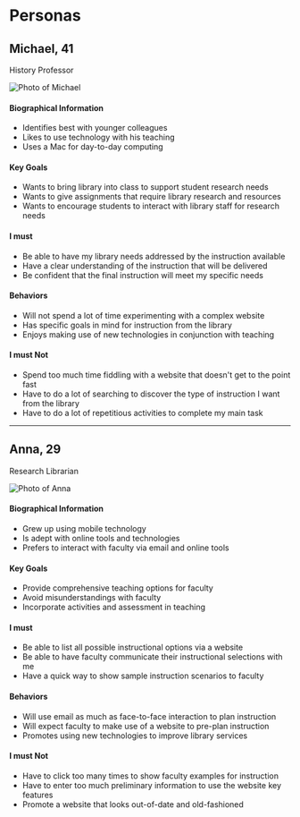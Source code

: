 # Personas

## Michael, 41

History Professor

![Photo of Michael](https://github.com/robert-laws/project-instruction-menu-documentation/blob/master/98_support-documents/persona_1-thumb.jpg)

#### Biographical Information

* Identifies best with younger colleagues
* Likes to use technology with his teaching
* Uses a Mac for day-to-day computing

#### Key Goals

* Wants to bring library into class to support student research needs
* Wants to give assignments that require library research and resources
* Wants to encourage students to interact with library staff for research needs

#### I must

* Be able to have my library needs addressed by the instruction available
* Have a clear understanding of the instruction that will be delivered
* Be confident that the final instruction will meet my specific needs

#### Behaviors

* Will not spend a lot of time experimenting with a complex website
* Has specific goals in mind for instruction from the library
* Enjoys making use of new technologies in conjunction with teaching

#### I must Not

* Spend too much time fiddling with a website that doesn't get to the point fast
* Have to do a lot of searching to discover the type of instruction I want from the library
* Have to do a lot of repetitious activities to complete my main task

---

## Anna, 29

Research Librarian

![Photo of Anna](https://github.com/robert-laws/project-instruction-menu-documentation/blob/master/98_support-documents/persona_2-thumb.jpg)

#### Biographical Information

* Grew up using mobile technology
* Is adept with online tools and technologies
* Prefers to interact with faculty via email and online tools

#### Key Goals

* Provide comprehensive teaching options for faculty
* Avoid misunderstandings with faculty
* Incorporate activities and assessment in teaching

#### I must

* Be able to list all possible instructional options via a website
* Be able to have faculty communicate their instructional selections with me
* Have a quick way to show sample instruction scenarios to faculty

#### Behaviors

* Will use email as much as face-to-face interaction to plan instruction
* Will expect faculty to make use of a website to pre-plan instruction
* Promotes using new technologies to improve library services

#### I must Not

* Have to click too many times to show faculty examples for instruction
* Have to enter too much preliminary information to use the website key features
* Promote a website that looks out-of-date and old-fashioned